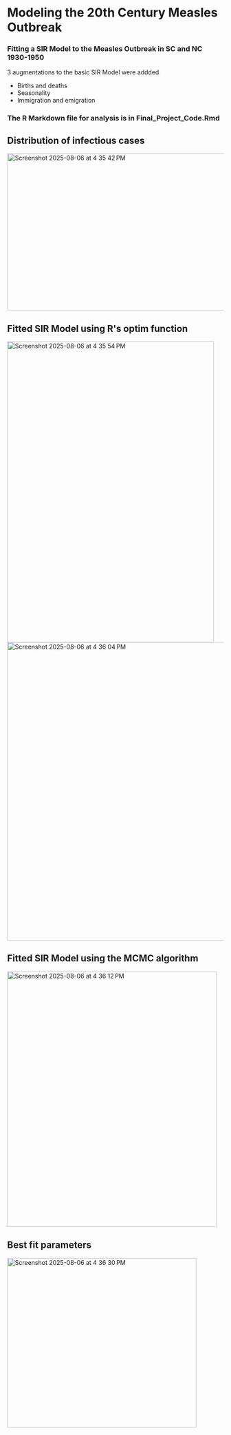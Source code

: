 # Modeling the 20th Century Measles Outbreak
### Fitting a SIR Model to the Measles Outbreak in SC and NC 1930-1950
3 augmentations to the basic SIR Model were addded
- Births and deaths
- Seasonality
- Immigration and emigration
### The R Markdown file for analysis is in Final_Project_Code.Rmd

## Distribution of infectious cases
<img width="568" height="365" alt="Screenshot 2025-08-06 at 4 35 42 PM" src="https://github.com/user-attachments/assets/2c918568-6c59-4c3b-8ac7-c2b557898779" />

## Fitted SIR Model using R's optim function

<img width="481" height="699" alt="Screenshot 2025-08-06 at 4 35 54 PM" src="https://github.com/user-attachments/assets/5ea6590e-ead1-4e2f-85d9-07ed941bbdb2" />

<img width="551" height="693" alt="Screenshot 2025-08-06 at 4 36 04 PM" src="https://github.com/user-attachments/assets/e2e69a57-6479-4319-be9e-ee8da78527a4" />

## Fitted SIR Model using the MCMC algorithm

<img width="487" height="594" alt="Screenshot 2025-08-06 at 4 36 12 PM" src="https://github.com/user-attachments/assets/8593e48f-6b75-4865-b380-ee668e617086" />

## Best fit parameters

<img width="440" height="394" alt="Screenshot 2025-08-06 at 4 36 30 PM" src="https://github.com/user-attachments/assets/8114f128-f98f-41a6-88ff-2b9f7febd307" />


